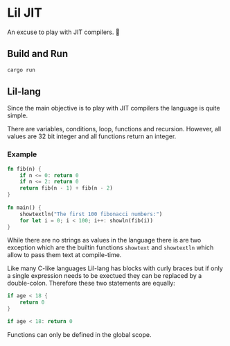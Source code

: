 # Lil JIT

An excuse to play with JIT compilers. 🐣

## Build and Run

```bash
cargo run
```

## Lil-lang

Since the main objective is to play with JIT compilers the language is quite simple.

There are variables, conditions, loop, functions and recursion. 
However, all values are 32 bit integer and all functions return an integer.

### Example
```rust
fn fib(n) {
    if n <= 0: return 0
    if n <= 2: return 0
    return fib(n - 1) + fib(n - 2)
}
    
fn main() {
    showtextln("The first 100 fibonacci numbers:")
    for let i = 0; i < 100; i++: showln(fib(i))
}
```

While there are no strings as values in the language there is are two exception which are the builtin functions `showtext` and `showtextln` which allow to pass them text at compile-time.

Like many C-like languages Lil-lang has blocks with curly braces but if only a single expression needs to be exectued they can be replaced by a double-colon. Therefore these two statements are equally:

```rust
if age < 18 {
    return 0
}

if age < 18: return 0
```

Functions can only be defined in the global scope.